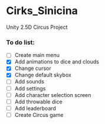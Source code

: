 # Cirks_Sinicina
Unity 2.5D Circus Project


### To do list:
- [ ] Create main menu
- [X] Add animations to dice and clouds  
- [X] Change cursor
- [X] Change default skybox
- [ ] Add sounds
- [ ] Add settings
- [ ] Add character selection screen
- [ ] Add throwable dice
- [ ] Add leaderboard
- [ ] Create Circus game
